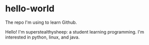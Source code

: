 # hello-world
The repo I'm using to learn Github.

Hello!
I'm superstealthysheep: a student learning programming.
I'm interested in python, linux, and java.
